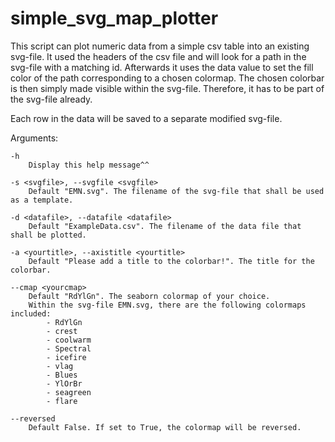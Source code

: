 # simple_svg_map_plotter

This script can plot numeric data from a simple csv table into an existing svg-file.
It used the headers of the csv file and will look for a path in the svg-file with a matching id.
Afterwards it uses the data value to set the fill color of the path corresponding to a chosen colormap.
The chosen colorbar is then simply made visible within the svg-file. Therefore, it has to be part of the svg-file already.

Each row in the data will be saved to a separate modified svg-file.

Arguments:
    
    -h
        Display this help message^^

    -s <svgfile>, --svgfile <svgfile>
        Default "EMN.svg". The filename of the svg-file that shall be used as a template.

    -d <datafile>, --datafile <datafile>
        Default "ExampleData.csv". The filename of the data file that shall be plotted.

    -a <yourtitle>, --axistitle <yourtitle>
        Default "Please add a title to the colorbar!". The title for the colorbar.

    --cmap <yourcmap>
        Default "RdYlGn". The seaborn colormap of your choice.
        Within the svg-file EMN.svg, there are the following colormaps included:
            - RdYlGn
            - crest
            - coolwarm
            - Spectral
            - icefire
            - vlag
            - Blues
            - YlOrBr
            - seagreen
            - flare

    --reversed
        Default False. If set to True, the colormap will be reversed.

